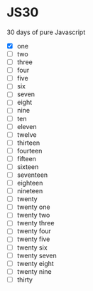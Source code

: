 # JS30
30 days of pure Javascript

- [x] one
- [ ] two
- [ ] three
- [ ] four
- [ ] five
- [ ] six
- [ ] seven
- [ ] eight
- [ ] nine
- [ ] ten
- [ ] eleven
- [ ] twelve
- [ ] thirteen
- [ ] fourteen
- [ ] fifteen
- [ ] sixteen
- [ ] seventeen
- [ ] eighteen
- [ ] nineteen
- [ ] twenty
- [ ] twenty one
- [ ] twenty two
- [ ] twenty three
- [ ] twenty four
- [ ] twenty five
- [ ] twenty six
- [ ] twenty seven
- [ ] twenty eight
- [ ] twenty nine
- [ ] thirty